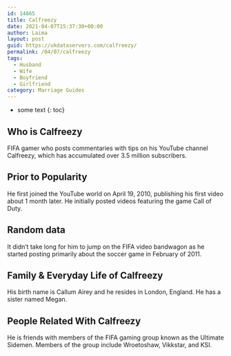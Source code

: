 ```yaml
---
id: 14865
title: Calfreezy
date: 2021-04-07T15:37:30+00:00
author: Laima
layout: post
guid: https://ukdataservers.com/calfreezy/
permalink: /04/07/calfreezy
tags:
  - Husband
  - Wife
  - Boyfriend
  - Girlfriend
category: Marriage Guides
---
```


* some text
{: toc}


## Who is Calfreezy
                  
                  
                  
FIFA gamer who posts commentaries with tips on his YouTube channel Calfreezy, which has accumulated over 3.5 million subscribers. 
                  
              
            
              
            
                
                
                
## Prior to Popularity
                  
                  
                  
He first joined the YouTube world on April 19, 2010, publishing his first video about 1 month later. He initially posted videos featuring the game Call of Duty.
                  
              
            
              
            
                
                
                
## Random data
                  
                  
                  
It didn&#8217;t take long for him to jump on the FIFA video bandwagon as he started posting primarily about the soccer game in February of 2011.
                  
              
            
              
            
                
                
                
## Family & Everyday Life of Calfreezy
                  
                  
                  
His birth name is Callum Airey and he resides in London, England. He has a sister named Megan. 
                  
              
            
              
            
                
                
                
## People Related With Calfreezy
                  
                  
                  
He is friends with members of the FIFA gaming group known as the Ultimate Sidemen. Members of the group include Wroetoshaw, Vikkstar, and KSI. 
                  
              
            
              
            
                
              
            
              
              
            
            
              
            
          
          
          